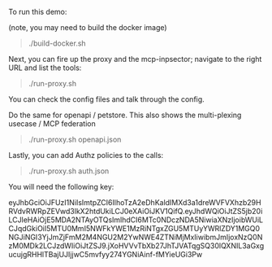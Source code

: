 To run this demo:

(note, you may need to build the docker image)
> ./build-docker.sh

Next, you can fire up the proxy and the mcp-inpsector; navigate to the right URL and list the tools:

> ./run-proxy.sh

You can check the config files and talk through the config.

Do the same for openapi / petstore. This also shows the multi-plexing usecase / MCP federation

> ./run-proxy.sh openapi.json

Lastly, you can add Authz policies to the calls:

> ./run-proxy.sh auth.json

You will need the following key:

eyJhbGciOiJFUzI1NiIsImtpZCI6IlhoTzA2eDhKaldIMXd3a1dreWVFVXhzb29HRVdvRWRpZEVwd3lkX2htdUkiLCJ0eXAiOiJKV1QifQ.eyJhdWQiOiJtZS5jb20iLCJleHAiOjE5MDA2NTAyOTQsImlhdCI6MTc0NDczNDA5NiwiaXNzIjoibWUiLCJqdGkiOiI5MTU0MmI5NWFkYWE1MzRiNTgxZGU5MTUyYWRlZDY1MGQ0NGJiNGI3YjJmZjFmM2M4NGU2M2YwNWE4ZTNiMjMxIiwibmJmIjoxNzQ0NzM0MDk2LCJzdWIiOiJtZSJ9.jXoHVVvTbXb27JhTJVATqgSQ30lQXNIL3aGxgucujgRHHlTBajUJIjjwC5mvfyy274YGNiAinf-fMYieUGi3Pw


